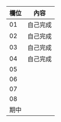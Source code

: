 欄位 | 內容
-----|--------
 01 | 自己完成
 02 | 自己完成
 03 | 自己完成
 04 | 自己完成
 05 | 
 06 | 
 07 | 
 08 | 
 期中 | 